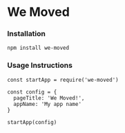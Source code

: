 # We Moved

### Installation
`npm install we-moved`

### Usage Instructions
```
const startApp = require('we-moved')

const config = {
  pageTitle: 'We Moved!',
  appName: 'My app name'
}

startApp(config)
```
